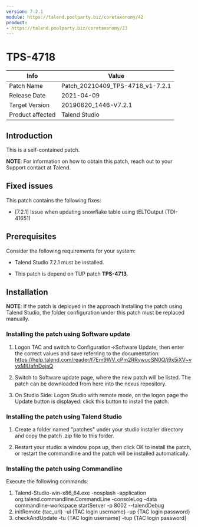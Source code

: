 ```yaml
---
version: 7.2.1
module: https://talend.poolparty.biz/coretaxonomy/42
product:
- https://talend.poolparty.biz/coretaxonomy/23
---
```


# TPS-4718

| Info             | Value |
| ---------------- | ---------------- |
| Patch Name       | Patch\_20210409\_TPS-4718\_v1-7.2.1 |
| Release Date     | 2021-04-09 |
| Target Version   | 20190620_1446-V7.2.1 |
| Product affected | Talend Studio |

## Introduction
This is a self-contained patch.


**NOTE**: For information on how to obtain this patch, reach out to your Support contact at Talend.

## Fixed issues

This patch contains the following fixes:

- [7.2.1] Issue when updating snowflake table using tELTOutput (TDI-41651)

## Prerequisites

Consider the following requirements for your system:

- Talend Studio 7.2.1 must be installed.

- This patch is depend on TUP patch **TPS-4713**. 

## Installation

**NOTE**: If the patch is deployed in the approach Installing the patch using Talend Studio, the folder configuration under this patch must be replaced manually.

### Installing the patch using Software update

1) Logon TAC and switch to Configuration->Software Update, then enter the correct values and save referring to the documentation: https://help.talend.com/reader/f7Em9WV_cPm2RRywucSN0Q/j9x5iXV~vyxMlUafnDejaQ

2) Switch to Software update page, where the new patch will be listed. The patch can be downloaded from here into the nexus repository.

3) On Studio Side: Logon Studio with remote mode, on the logon page the Update button is displayed: click this button to install the patch.

### Installing the patch using Talend Studio

1) Create a folder named "patches" under your studio installer directory and copy the patch .zip file to this folder.

2) Restart your studio: a window pops up, then click OK to install the patch, or restart the commandline and the patch will be installed automatically.

### Installing the patch using Commandline

Execute the following commands:

1. Talend-Studio-win-x86_64.exe -nosplash -application org.talend.commandline.CommandLine -consoleLog -data commandline-workspace startServer -p 8002 --talendDebug
2. initRemote {tac_url} -ul {TAC login username} -up {TAC login password}
3. checkAndUpdate -tu {TAC login username} -tup {TAC login password}


